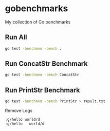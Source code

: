 # gobenchmarks

My collection of Go benchmarks

## Run All
```bash
go test -benchmem -bench .
```

## Run ConcatStr Benchmark

```bash
go test -benchmem -bench ConcatStr
```
## Run PrintStr Benchmark

```bash
go test -benchmem -bench PrintStr > result.txt
```

Remove Logs
```vim
:g/hello world/d
:g/hello   world/d
```
